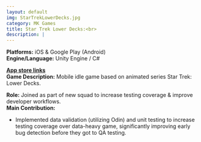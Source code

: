 ```yaml
---
layout: default
img: StarTrekLowerDecks.jpg
category: MK Games
title: Star Trek Lower Decks:<br>
description: |
---
```

**Platforms:** iOS & Google Play (Android) <br>
**Engine/Language:** Unity Engine / C# <br>

<a href="https://www.startreklowerdecksmobilegame.com/">**App store links**</a> <br>
**Game Description:** Mobile idle game based on animated series Star Trek: Lower Decks.  <br>

**Role:** Joined as part of new squad to increase testing coverage & improve developer workflows. <br>
**Main Contribution:** <br>
- Implemented data validation (utilizing Odin) and unit testing to increase testing coverage over data-heavy game, significantly improving early bug detection before they got to QA testing.  <br>